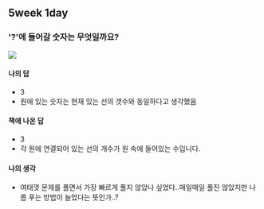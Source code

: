 ## 5week 1day

### '?'에 들어갈 숫자는 무엇일까요?

![](https://images.velog.io/images/ljs0429777/post/11775320-43a4-4358-ad14-a6c7f14477e5/%EC%8A%A4%ED%81%AC%EB%A6%B0%EC%83%B7%202020-08-25%20%EC%98%A4%ED%9B%84%205.26.37.png)

#### 나의 답

- 3
- 원에 있는 숫자는 현재 있는 선의 갯수와 동일하다고 생각했음

#### 책에 나온 답

- 3
- 각 원에 연결되어 있는 선의 개수가 원 속에 들어있는 수입니다.

#### 나의 생각

- 여태껏 문제를 풀면서 가장 빠르게 풀지 않았나 싶었다..매일매일 풀진 않았지만 나름 푸는 방법이 늘었다는 뜻인가..?